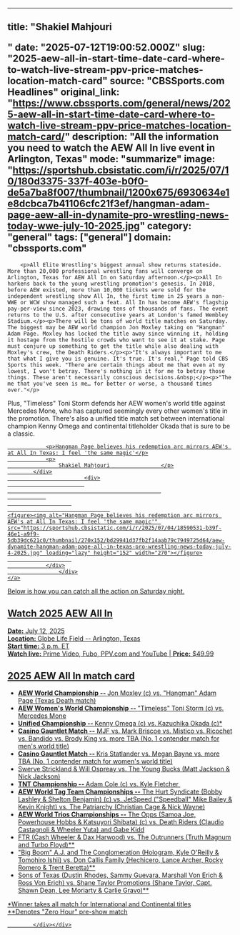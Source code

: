 ---
   title: "Shakiel Mahjouri                </p>"
   date: "2025-07-12T19:00:52.000Z"
   slug: "2025-aew-all-in-start-time-date-card-where-to-watch-live-stream-ppv-price-matches-location-match-card"
   source: "CBSSports.com Headlines"
   original_link: "https://www.cbssports.com/general/news/2025-aew-all-in-start-time-date-card-where-to-watch-live-stream-ppv-price-matches-location-match-card/"
   description: "All the information you need to watch the AEW All In live event in Arlington, Texas"
   mode: "summarize"
   image: "https://sportshub.cbsistatic.com/i/r/2025/07/10/180d3375-337f-403e-b0f0-de5a7ba8f007/thumbnail/1200x675/6930634e1e8dcbca7b41106cfc21f3ef/hangman-adam-page-aew-all-in-dynamite-pro-wrestling-news-today-wwe-july-10-2025.jpg"
   category: "general"
   tags: ["general"]
   domain: "cbssports.com"
  ---
  <div id="readability-page-1" class="page"><div>
        
        
                            
                
        <p>All Elite Wrestling's biggest annual show returns stateside. More than 20,000 professional wrestling fans will converge on Arlington, Texas for AEW All In on Saturday afternoon.</p><p>All In harkens back to the young wrestling promotion's genesis. In 2018, before AEW existed, more than 10,000 tickets were sold for the independent wrestling show All In, the first time in 25 years a non-WWE or WCW show managed such a feat. All In has become AEW's flagship pay-per-view since 2023, drawing tens of thousands of fans. The event returns to the U.S. after consecutive years at London's famed Wembley Stadium.</p><p>There will be tons of world title matches on Saturday. The biggest may be AEW world champion Jon Moxley taking on "Hangman" Adam Page. Moxley has locked the title away since winning it, holding it hostage from the hostile crowds who want to see it at stake. Page must conjure up something to get the title while also dealing with Moxley's crew, the Death Riders.</p><p>"It's always important to me that what I give you is genuine. It's true. It's real," Page told CBS Sports this week. "There are certain things about me that even at my lowest, I won't betray. There's nothing in it for me to betray those things. These aren't necessarily conscious decisions.&nbsp;</p><p>"The me that you've seen is me… for better or worse, a thousand times over."</p>
        

<p>Plus, "Timeless" Toni Storm defends her AEW women's world title against Mercedes Mone, who has captured seemingly every other women's title in the promotion. There's also a unified title match set between international champion Kenny Omega and continental titleholder Okada that is sure to be a classic.&nbsp;</p><a href="https://www.cbssports.com/general/news/hangman-page-believes-his-redemption-arc-mirrors-aews-at-all-in-texas-i-feel-the-same-magic/" target="_blank">
        <div>
            <div>
                
                <p>Hangman Page believes his redemption arc mirrors AEW's at All In Texas: I feel 'the same magic'</p>
                <p>
                    Shakiel Mahjouri                </p>
            </div>
                            <div>
                            
                                                    
                
                        
                                    
    <figure><img alt="Hangman Page believes his redemption arc mirrors AEW's at All In Texas: I feel 'the same magic'" src="https://sportshub.cbsistatic.com/i/r/2025/07/04/18590531-b39f-46e1-a9f9-5db39dc621c0/thumbnail/270x152/bd29941d37fb2f14aab79c7949725d64/aew-dynamite-hangman-adam-page-all-in-texas-pro-wrestling-news-today-july-4-2025.jpg" loading="lazy" height="152" width="270"></figure>
                        
                </div>
                    </div>
    </a>
<p>Below is how you can catch all the action on Saturday night.</p><h2>Watch 2025 AEW All In</h2><p><strong>Date:</strong>&nbsp;July 12, 2025<br><strong>Location: </strong>Globe Life Field -- Arlington, Texas<br><strong>Start time:</strong>&nbsp;3 p.m. ET<br><strong>Watch live:</strong>&nbsp;Prime Video, Fubo, PPV.com and YouTube | <strong>Price:</strong> $49.99</p>
        

<h2>2025 AEW All In match card</h2><ul><li><strong>AEW World Championship -- </strong>Jon Moxley (c) vs. "Hangman" Adam Page (Texas Death match)</li><li><strong>AEW Women's World Championship -- </strong>"Timeless" Toni Storm (c) vs. Mercedes Mone</li><li><strong>Unified Championship -- </strong>Kenny Omega (c) vs. Kazuchika Okada (c)*</li><li><strong>Casino Gauntlet Match --</strong> MJF vs. Mark Briscoe vs.  Mistico vs. Ricochet vs. Bandido vs. Brody King vs. more TBA (No. 1  contender match for men's world title)</li><li><strong>Casino Gauntlet Match -- </strong>Kris Statlander vs. Megan Bayne vs. more TBA (No. 1 contender match for women's world title)</li><li>Swerve Strickland &amp; Will Ospreay vs. The Young Bucks (Matt Jackson &amp; Nick Jackson)</li><li><strong>TNT Championship -- </strong>Adam Cole (c) vs. Kyle Fletcher&nbsp;</li><li><strong>AEW World Tag Team Championships --</strong> The Hurt Syndicate (Bobby Lashley &amp; Shelton Benjamin) (c) vs. JetSpeed ("Speedball" Mike Bailey &amp; Kevin Knight) vs. The Patriarchy (Christian Cage &amp; Nick Wayne)</li><li><strong>AEW World Trios Championships --</strong> The Opps (Samoa Joe, Powerhouse Hobbs &amp; Katsuyori Shibata) (c) vs. Death Riders (Claudio Castagnoli &amp; Wheeler Yuta) and Gabe Kidd</li><li>FTR (Cash Wheeler &amp; Dax Harwood) vs. The Outrunners (Truth Magnum and Turbo Floyd)**</li><li>"Big Boom" A.J. and The Conglomeration (Hologram, Kyle O'Reilly &amp; Tomohiro Ishii) vs. Don Callis Family (Hechicero, Lance Archer, Rocky Romero &amp; Trent Beretta)**</li><li>Sons of Texas (Dustin Rhodes, Sammy Guevara, Marshall Von Erich &amp; Ross Von Erich) vs. Shane Taylor Promotions (Shane Taylor, Capt. Shawn Dean, Lee Moriarty &amp; Carlie Gravo)**</li></ul><p>*Winner takes all match for International and Continental titles<br>**Denotes "Zero Hour" pre-show match</p>


        
            </div></div>
